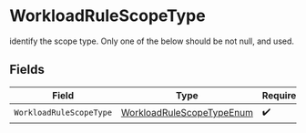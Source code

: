 # WorkloadRuleScopeType

identify the scope type. Only one of the below should be not null, and  used.


## Fields

| Field                                                                         | Type                                                                          | Required                                                                      | Description                                                                   |
| ----------------------------------------------------------------------------- | ----------------------------------------------------------------------------- | ----------------------------------------------------------------------------- | ----------------------------------------------------------------------------- |
| `WorkloadRuleScopeType`                                                       | [WorkloadRuleScopeTypeEnum](../../models/shared/workloadrulescopetypeenum.md) | :heavy_check_mark:                                                            | N/A                                                                           |